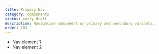 ```yaml
---
title: Primary Nav
category: components
status: early draft
description: Navigation component w/ primary and secondary variants.
order: 193
---
```

<nav class="nav nav-primary">
  <ul>
    <li>Nav element 1</li>
    <li>Nav element 2</li>
  </ul>
</nav>